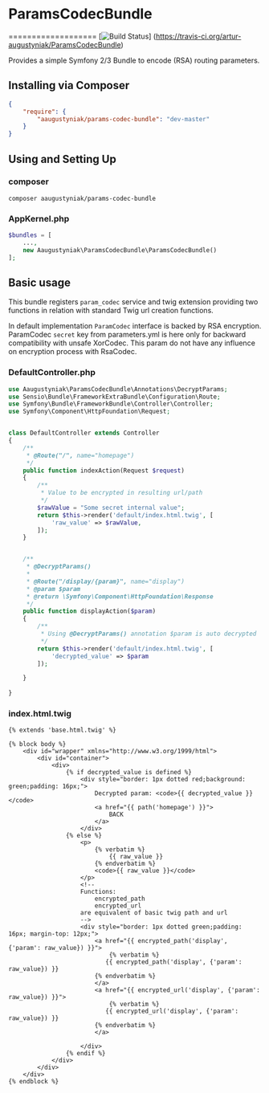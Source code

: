 # ParamsCodecBundle
===================
[![Build Status](https://travis-ci.org/artur-augustyniak/ParamsCodecBundle.svg?branch=master)]
(https://travis-ci.org/artur-augustyniak/ParamsCodecBundle)

Provides a simple Symfony 2/3 Bundle to encode (RSA) routing parameters.

## Installing via Composer

```json
{
    "require": {
        "aaugustyniak/params-codec-bundle": "dev-master"
    }
}
```

## Using and Setting Up

### composer
```
composer aaugustyniak/params-codec-bundle
```

### AppKernel.php
```php
$bundles = [
    ...,
    new Aaugustyniak\ParamsCodecBundle\ParamsCodecBundle()
];
```

## Basic usage
This bundle registers ```param_codec``` service and 
twig extension providing two functions in relation with standard 
Twig url creation functions.

In default implementation ```ParamCodec``` interface is backed by RSA encryption.
ParamCodec ```secret``` key from parameters.yml is here only for backward compatibility with unsafe XorCodec.
This param do not have any influence on encryption process with RsaCodec.

### DefaultController.php
```php
use Aaugustyniak\ParamsCodecBundle\Annotations\DecryptParams;
use Sensio\Bundle\FrameworkExtraBundle\Configuration\Route;
use Symfony\Bundle\FrameworkBundle\Controller\Controller;
use Symfony\Component\HttpFoundation\Request;


class DefaultController extends Controller
{
    /**
     * @Route("/", name="homepage")
     */
    public function indexAction(Request $request)
    {
        /**
         * Value to be encrypted in resulting url/path
         */
        $rawValue = "Some secret internal value";
        return $this->render('default/index.html.twig', [
            'raw_value' => $rawValue,
        ]);
    }


    /**
     * @DecryptParams()
     *
     * @Route("/display/{param}", name="display")
     * @param $param
     * @return \Symfony\Component\HttpFoundation\Response
     */
    public function displayAction($param)
    {
        /**
         * Using @DecryptParams() annotation $param is auto decrypted
         */
        return $this->render('default/index.html.twig', [
            'decrypted_value' => $param
        ]);

    }
    
}
```

### index.html.twig
```twig
{% extends 'base.html.twig' %}

{% block body %}
    <div id="wrapper" xmlns="http://www.w3.org/1999/html">
        <div id="container">
            <div>
                {% if decrypted_value is defined %}
                    <div style="border: 1px dotted red;background: green;padding: 16px;">
                        Decrypted param: <code>{{ decrypted_value }}</code>
                        <a href="{{ path('homepage') }}">
                            BACK
                        </a>
                    </div>
                {% else %}
                    <p>
                        {% verbatim %}
                            {{ raw_value }}
                        {% endverbatim %}
                        <code>{{ raw_value }}</code>
                    </p>
                    <!--
                    Functions:
                        encrypted_path
                        encrypted_url
                    are equivalent of basic twig path and url
                    -->
                    <div style="border: 1px dotted green;padding: 16px; margin-top: 12px;">
                        <a href="{{ encrypted_path('display', {'param': raw_value}) }}">
                            {% verbatim %}
                           {{ encrypted_path('display', {'param': raw_value}) }}
                        {% endverbatim %}
                        </a>
                        <a href="{{ encrypted_url('display', {'param': raw_value}) }}">
                            {% verbatim %}
                           {{ encrypted_url('display', {'param': raw_value}) }}
                        {% endverbatim %}
                        </a>

                    </div>
                {% endif %}
            </div>
        </div>
    </div>
{% endblock %}
```